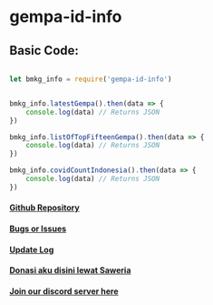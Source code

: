 # gempa-id-info

## Basic Code:

```js

let bmkg_info = require('gempa-id-info')


bmkg_info.latestGempa().then(data => {
    console.log(data) // Returns JSON
})

bmkg_info.listOfTopFifteenGempa().then(data => {
    console.log(data) // Returns JSON
})

bmkg_info.covidCountIndonesia().then(data => {
    console.log(data) // Returns JSON
})
```

#### [Github Repository](https://github.com/dep-5260/gempa-id-info)
#### [Bugs or Issues](https://github.com/dep-5260/gempa-id-info/issues)
#### [Update Log](https://github.com/dep-5260/gempa-id-info/blob/main/UPDATELOG.md)
#### [Donasi aku disini lewat Saweria](https://saweria.co/depdev)
#### [Join our discord server here](https://discord.gg/zddRvUuQ28)